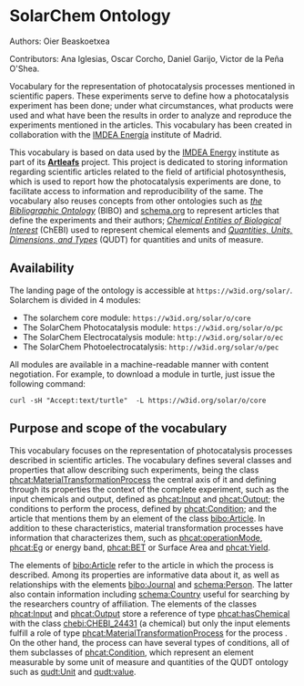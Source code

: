 # SolarChem Ontology

Authors: Oier Beaskoetxea

Contributors: Ana Iglesias, Oscar Corcho, Daniel Garijo, Victor de la Peña O'Shea.

Vocabulary for the representation of photocatalysis processes mentioned in scientific papers. These experiments serve to define how a photocatalysis experiment has been done; under what circumstances, what products were used and what have been the results in order to analyze and reproduce the experiments mentioned in the articles. This vocabulary has been created in collaboration with the [IMDEA Energía](https://www.energia.imdea.org/) institute of Madrid.

This vocabulary is based on data used by the [IMDEA Energy](https://www.energia.imdea.org/) institute as part of its **[Artleafs](http://www.artleafs.eu/)** project. This project is dedicated to storing information regarding scientific articles related to the field of artificial photosynthesis, which is used to report how the photocatalysis experiments are done, to facilitate access to information and reproducibility of the same. The vocabulary also reuses concepts from other ontologies such as *[the Bibliographic Ontology](https://bibliontology.com/)* (BIBO) and [schema.org](https://schema.org/) to represent articles that define the experiments and their authors; *[Chemical Entities of Biological Interest](https://www.ebi.ac.uk/chebi/)* (ChEBI) used to represent chemical elements and *[Quantities, Units, Dimensions, and Types](https://www.qudt.org/)* (QUDT) for quantities and units of measure.

## Availability

The landing page of the ontology is accessible at `https://w3id.org/solar/`. Solarchem is divided in 4 modules:
- The solarchem core module: `https://w3id.org/solar/o/core`
- The SolarChem Photocatalysis module: `https://w3id.org/solar/o/pc`
- The SolarChem Electrocatalysis module: `http://w3id.org/solar/o/ec`
- The SolarChem Photoelectrocatalysis: `http://w3id.org/solar/o/pec`

All modules are available in a machine-readable manner with content negotiation. For example, to download a module in turtle, just issue the following command:
```
curl -sH "Accept:text/turtle"  -L https://w3id.org/solar/o/core
```




## Purpose and scope of the vocabulary

This vocabulary focuses on the representation of photocatalysis processes described in scientific articles. The vocabulary defines several classes and properties that allow describing such experiments, being the class [phcat:MaterialTransformationProcess](#MaterialTransformationProcess) the central axis of it and defining through its properties the context of the complete experiment, such as the input chemicals and output, defined as [phcat:Input](#Input) and [phcat:Output](#Output); the conditions to perform the process, defined by [phcat:Condition](#Condition); and the article that mentions them by an element of the class [bibo:Article](http://bibliontology.com/content/article.html). In addition to these characteristics, material transformation processes have information that characterizes them, such as [phcat:operationMode](#operationMode), [phcat:Eg](#Eg) or energy band, [phcat:BET](#BET) or Surface Area and [phcat:Yield](#Yield).

The elements of [bibo:Article](http://bibliontology.com/content/article.html) refer to the article in which the process is described. Among its properties are informative data about it, as well as relationships with the elements [bibo:Journal](http://gbol.life/ontology/bibo/Journal/) and [schema:Person](https://schema.org/person). The latter also contain information including [schema:Country](https://schema.org/Country) useful for searching by the researchers country of affiliation. The elements of the classes [phcat:Input](#Input) and [phcat:Output](#Output) store a reference of type [phcat:hasChemical](#hasChemical) with the class [chebi:CHEBI_24431](https://www.ebi.ac.uk/chebi/searchId.do?chebiId=CHEBI:24431) (a chemical) but only the input elements fulfill a role of type [phcat:MaterialTransformationProcess](#MaterialTransformationProcess) for the process . On the other hand, the process can have several types of conditions, all of them subclasses of [phcat:Condition](#Condition), which represent an element measurable by some unit of measure and quantities of the QUDT ontology such as [qudt:Unit]( https://qudt.org/schema/qudt/Unit) and [qudt:value](https://qudt.org/schema/qudt/value).


<!-- # Development phases

The material generated in the different activities carried out during the development of the vocabulary, use
cases, user stories, glossary of terms, etc., will be available in the [Vocabulary Wiki](#)

# Project maintenance

To manage those incidents or suggested improvements with respect to the vocabulary, we recommend you to follow
the guides provided in [Issues Management](https://github.com/nombre-repositorio/wiki/issues-management) to
generate an issue (work in progress)

# Examples

Some [queries](https://github.com/repository-name/blob/master/examples/queries.md) will be performed in a
SPARQL endpoint to test and exemplify its operability. -->

